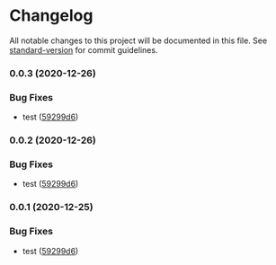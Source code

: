 # Changelog

All notable changes to this project will be documented in this file. See [standard-version](https://github.com/conventional-changelog/standard-version) for commit guidelines.

### 0.0.3 (2020-12-26)


### Bug Fixes

* test ([59299d6](https://github.com/wchaws/cdk-bootstrapless-synthesizer/commit/59299d64d7ba6f35ae0857511812b2cccf66cfdc))

### 0.0.2 (2020-12-26)


### Bug Fixes

* test ([59299d6](https://github.com/wchaws/cdk-bootstrapless-synthesizer/commit/59299d64d7ba6f35ae0857511812b2cccf66cfdc))

### 0.0.1 (2020-12-25)


### Bug Fixes

* test ([59299d6](https://github.com/wchaws/cdk-bootstrapless-synthesizer/commit/59299d64d7ba6f35ae0857511812b2cccf66cfdc))
